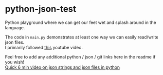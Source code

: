 # python-json-test

Python playground where we can get our feet wet and splash around in the language.

The code in ```main.py``` demonstrates at least one way we can easily read/write json files. <br /> 
I primarily followed [this](https://www.youtube.com/watch?v=YUwm9BUhHIo) youtube video. <br />

Feel free to add any additional python / json / git links here in the readme if you wish!
<br /> [Quick 6 min video on json strings and json files in python](https://www.youtube.com/watch?v=-51jxlQaxyA&ab_channel=TechWithTim)
